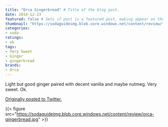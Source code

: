 ```yaml
---
title: "Orca Gingerbread" # Title of the blog post.
date: 2014-12-23
featured: false # Sets if post is a featured post, making appear on the home page side bar.
thumbnail: "https://sodaguideimg.blob.core.windows.net/content/review/thumbs/orca-gingerbread.jpg" # Sets thumbnail image appearing inside card on homepage.
categories:
- soda
ratings:
- ok
tags:
- Very Sweet
- Ginger
- gingerbread
brands:
- Orca
---
```


Light but good ginger paired with decent vanilla and maybe nutmeg. Very sweet. Ok.

[Originally posted to Twitter.](https://twitter.com/Cavorter/status/547485806940934144)

{{< figure src="https://sodaguideimg.blob.core.windows.net/content/review/orca-gingerbread.jpg" >}}
